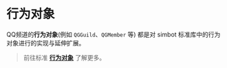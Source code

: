 # 行为对象

QQ频道的**行为对象**(例如 `QGGuild`、`QGMember` 等)
都是对 simbot 标准库中的行为对象进行的实现与延伸扩展。

> 前往标准 [**行为对象**](basic-actor.md) 了解更多。

